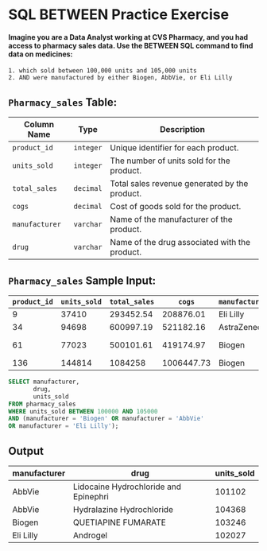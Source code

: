 # SQL BETWEEN Practice Exercise

#### Imagine you are a Data Analyst working at CVS Pharmacy, and you had access to pharmacy sales data. Use the BETWEEN SQL command to find data on medicines:

    1. which sold between 100,000 units and 105,000 units
    2. AND were manufactured by either Biogen, AbbVie, or Eli Lilly


## `Pharmacy_sales` Table:


| Column Name   | Type      | Description                                                          |
|---------------|-----------|----------------------------------------------------------------------|
| `product_id`  | `integer` | Unique identifier for each product.                                  |
| `units_sold`  | `integer` | The number of units sold for the product.                            |
| `total_sales` | `decimal` | Total sales revenue generated by the product.                        |
| `cogs`        | `decimal` | Cost of goods sold for the product.                                  |
| `manufacturer`| `varchar` | Name of the manufacturer of the product.                             |
| `drug`        | `varchar` | Name of the drug associated with the product.                        |

## `Pharmacy_sales` Sample Input:


| `product_id` | `units_sold` | `total_sales` | `cogs`    | `manufacturer` | `drug`           |
|--------------|--------------|---------------|-----------|----------------|------------------|
| 9            | 37410        | 293452.54     | 208876.01 | Eli Lilly      | Zyprexa          |
| 34           | 94698        | 600997.19     | 521182.16 | AstraZeneca    | Surmontil        |
| 61           | 77023        | 500101.61     | 419174.97 | Biogen         | Varicose Relief  |
| 136          | 144814       | 1084258       | 1006447.73| Biogen         | Burkhart         |


```sql
SELECT manufacturer,
       drug,
       units_sold
FROM pharmacy_sales
WHERE units_sold BETWEEN 100000 AND 105000
AND (manufacturer = 'Biogen' OR manufacturer = 'AbbVie' 
OR manufacturer = 'Eli Lilly');
```

## Output

| manufacturer | drug                                  | units_sold |
|--------------|---------------------------------------|------------|
| AbbVie       | Lidocaine Hydrochloride and Epinephri | 101102     |
| AbbVie       | Hydralazine Hydrochloride             | 104368     |
| Biogen       | QUETIAPINE FUMARATE                   | 103246     |
| Eli Lilly    | Androgel                              | 102027     |

